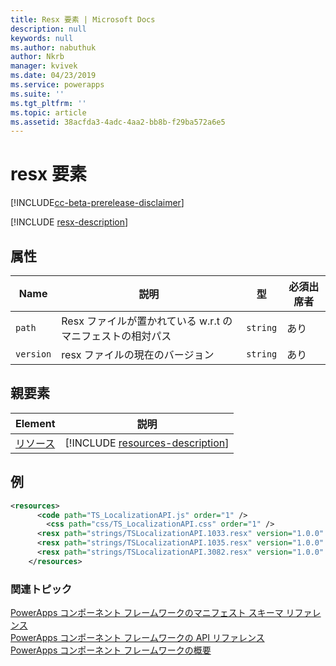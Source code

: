```yaml
---
title: Resx 要素 | Microsoft Docs
description: null
keywords: null
ms.author: nabuthuk
author: Nkrb
manager: kvivek
ms.date: 04/23/2019
ms.service: powerapps
ms.suite: ''
ms.tgt_pltfrm: ''
ms.topic: article
ms.assetid: 38acfda3-4adc-4aa2-bb8b-f29ba572a6e5
---
```


# <a name="resx-element"></a>resx 要素

[!INCLUDE[cc-beta-prerelease-disclaimer](../../../includes/cc-beta-prerelease-disclaimer.md)]

[!INCLUDE [resx-description](includes/resx-description.md)]

## <a name="attributes"></a>属性

|Name|説明|型|必須出席者|
|--|--|--|--|
|`path`|Resx ファイルが置かれている w.r.t のマニフェストの相対パス|`string`|あり|
|`version`|resx ファイルの現在のバージョン|`string`|あり|

## <a name="parent-elements"></a>親要素

|Element|説明|
|--|--|
|[リソース](resources.md)|[!INCLUDE [resources-description](includes/resources-description.md)]|

## <a name="example"></a>例

```xml
<resources>
      <code path="TS_LocalizationAPI.js" order="1" />
        <css path="css/TS_LocalizationAPI.css" order="1" />
      <resx path="strings/TSLocalizationAPI.1033.resx" version="1.0.0" />
      <resx path="strings/TSLocalizationAPI.1035.resx" version="1.0.0" />
      <resx path="strings/TSLocalizationAPI.3082.resx" version="1.0.0" />
    </resources>
```

### <a name="related-topics"></a>関連トピック

[PowerApps コンポーネント フレームワークのマニフェスト スキーマ リファレンス](index.md)<br/>
[PowerApps コンポーネント フレームワークの API リファレンス](../reference/index.md)<br/>
[PowerApps コンポーネント フレームワークの概要](../overview.md)
